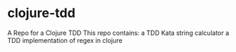 # clojure-tdd
A Repo for a Clojure TDD
This repo contains:
a TDD Kata string calculator
a TDD implementation of regex in clojure
